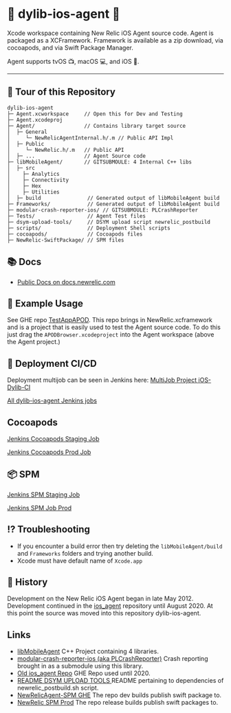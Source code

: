 # 🍏 dylib-ios-agent 🍎
Xcode workspace containing New Relic iOS Agent source code. Agent is packaged as a XCFramework.  Framework is available as a zip download, via cocoapods, and via Swift Package Manager.

Agent supports tvOS 📺, macOS 💻, and iOS 📱.
***

## 🏡 Tour of this Repository
```
dylib-ios-agent
├─ Agent.xcworkspace     // Open this for Dev and Testing
├─ Agent.xcodeproj
├─ Agent/                // Contains library target source
│  ├─ General
│     └─ NewRelicAgentInternal.h/.m // Public API Impl
│  ├─ Public
│     └─ NewRelic.h/.m   // Public API
│  ├─ ...                // Agent Source code
├─ libMobileAgent/       // GITSUBMOULE: 4 Internal C++ libs
│  ├─ src
│    ├─ Analytics
│    ├─ Connectivity
│    ├─ Hex
│    ├─ Utilities
│  ├─ build               // Generated output of libMobileAgent build
├─ Frameworks/            // Generated output of libMobileAgent build
├─ modular-crash-reporter-ios/ // GITSUBMOULE: PLCrashReporter
├─ Tests/                 // Agent Test files
├─ dsym-upload-tools/     // DSYM upload script newrelic_postbuild
├─ scripts/               // Deployment Shell scripts
├─ cocoapods/             // Cocoapods files
├─ NewRelic-SwiftPackage/ // SPM files
```

## 📚 Docs
- [Public Docs on docs.newrelic.com](https://docs.newrelic.com/docs/mobile-monitoring/new-relic-mobile-ios/get-started/introduction-new-relic-mobile-ios)

## 📱 Example Usage
See GHE repo [TestAppAPOD](https://source.datanerd.us/mobile/TestAppAPOD). This repo brings in NewRelic.xcframework and is a project that is easily used to test the Agent source code. To do this just drag the `APODBrowser.xcodeproject` into the Agent workspace (above the Agent project.) 

## 🚀 Deployment CI/CD
Deployment multijob can be seen in Jenkins here:
[MultiJob Project iOS-Dylib-CI](https://mobile-team-build.pdx.vm.datanerd.us/view/Agent%20-%20iOS%20Dylib/job/iOS-Dylib-CI/) 

[All dylib-ios-agent Jenkins jobs](https://mobile-team-build.pdx.vm.datanerd.us/view/Agent%20-%20iOS%20Dylib/)

## Cocoapods
[Jenkins Cocoapods Staging Job](https://mobile-team-build.pdx.vm.datanerd.us/job/Agent-XCFramework-Staging-Cocoapods/)

[Jenkins Cocoapods Prod Job](https://mobile-team-build.pdx.vm.datanerd.us/job/Agent-Production-Release_XCFramework-Cocoapods/)

## 📦 SPM
[Jenkins SPM Staging Job](https://mobile-team-build.pdx.vm.datanerd.us/view/Agent%20-%20iOS%20Dylib/job/Agent-XCFramework-Staging-SwiftPM/)

[Jenkins SPM Job Prod](https://mobile-team-build.pdx.vm.datanerd.us/view/Agent%20-%20iOS%20Dylib/job/Agent-Production-Release_XCFramework-SPM/)

## ⁉️ Troubleshooting
- If you encounter a build error then try deleting the `libMobileAgent/build` and `Frameworks` folders and trying another build.
- Xcode must have default name of `Xcode.app`

## 🦅 History
Development on the New Relic iOS Agent began in late May 2012. Development continued in the [ios_agent](https://source.datanerd.us/mobile/ios_agent) repository until August 2020. At this point the source was moved into this repository dylib-ios-agent.

## Links
- [libMobileAgent](https://source.datanerd.us/mobile/libMobileAgent) C++ Project containing 4 libraries.
- [modular-crash-reporter-ios (aka PLCrashReporter)](https://github.com/microsoft/plcrashreporter) Crash reporting brought in as a submodule using this library.
- [Old ios_agent Repo](https://source.datanerd.us/mobile/ios_agent) GHE Repo used until 2020.
- [README DSYM UPLOAD TOOLS ](README-DSYM-UPLOAD-TOOLS.md) README pertaining to dependencies of newrelic_postbuild.sh script.
- [NewRelicAgent-SPM GHE](https://source.datanerd.us/mobile/NewRelicAgent-SPM) The repo dev builds publish swift package to.
- [NewRelic SPM Prod](https://github.com/newrelic/newrelic-ios-agent-spm) The repo release builds publish swift packages to.